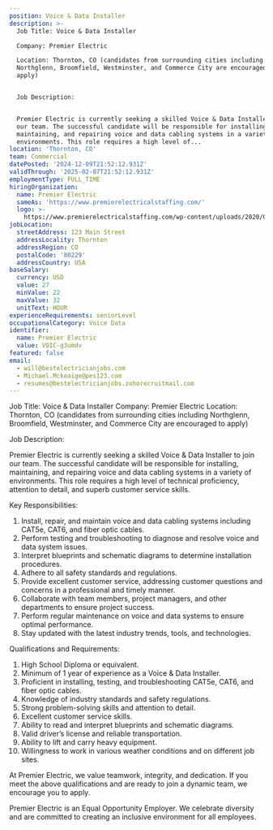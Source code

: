 ```yaml
---
position: Voice & Data Installer
description: >-
  Job Title: Voice & Data Installer

  Company: Premier Electric

  Location: Thornton, CO (candidates from surrounding cities including
  Northglenn, Broomfield, Westminster, and Commerce City are encouraged to
  apply)


  Job Description:


  Premier Electric is currently seeking a skilled Voice & Data Installer to join
  our team. The successful candidate will be responsible for installing,
  maintaining, and repairing voice and data cabling systems in a variety of
  environments. This role requires a high level of...
location: 'Thornton, CO'
team: Commercial
datePosted: '2024-12-09T21:52:12.931Z'
validThrough: '2025-02-07T21:52:12.931Z'
employmentType: FULL_TIME
hiringOrganization:
  name: Premier Electric
  sameAs: 'https://www.premierelectricalstaffing.com/'
  logo: >-
    https://www.premierelectricalstaffing.com/wp-content/uploads/2020/05/Premier-Electrical-Staffing-logo.png
jobLocation:
  streetAddress: 123 Main Street
  addressLocality: Thornton
  addressRegion: CO
  postalCode: '80229'
  addressCountry: USA
baseSalary:
  currency: USD
  value: 27
  minValue: 22
  maxValue: 32
  unitText: HOUR
experienceRequirements: seniorLevel
occupationalCategory: Voice Data
identifier:
  name: Premier Electric
  value: VOIC-g3umdv
featured: false
email:
  - will@bestelectricianjobs.com
  - Michael.Mckeaige@pes123.com
  - resumes@bestelectricianjobs.zohorecruitmail.com
---
```




Job Title: Voice & Data Installer
Company: Premier Electric
Location: Thornton, CO (candidates from surrounding cities including Northglenn, Broomfield, Westminster, and Commerce City are encouraged to apply)

Job Description:

Premier Electric is currently seeking a skilled Voice & Data Installer to join our team. The successful candidate will be responsible for installing, maintaining, and repairing voice and data cabling systems in a variety of environments. This role requires a high level of technical proficiency, attention to detail, and superb customer service skills. 

Key Responsibilities:

1. Install, repair, and maintain voice and data cabling systems including CAT5e, CAT6, and fiber optic cables.
2. Perform testing and troubleshooting to diagnose and resolve voice and data system issues.
3. Interpret blueprints and schematic diagrams to determine installation procedures.
4. Adhere to all safety standards and regulations.
5. Provide excellent customer service, addressing customer questions and concerns in a professional and timely manner.
6. Collaborate with team members, project managers, and other departments to ensure project success.
7. Perform regular maintenance on voice and data systems to ensure optimal performance.
8. Stay updated with the latest industry trends, tools, and technologies.

Qualifications and Requirements:

1. High School Diploma or equivalent.
2. Minimum of 1 year of experience as a Voice & Data Installer.
3. Proficient in installing, testing, and troubleshooting CAT5e, CAT6, and fiber optic cables.
4. Knowledge of industry standards and safety regulations.
5. Strong problem-solving skills and attention to detail.
6. Excellent customer service skills.
7. Ability to read and interpret blueprints and schematic diagrams.
8. Valid driver’s license and reliable transportation.
9. Ability to lift and carry heavy equipment.
10. Willingness to work in various weather conditions and on different job sites.

At Premier Electric, we value teamwork, integrity, and dedication. If you meet the above qualifications and are ready to join a dynamic team, we encourage you to apply.

Premier Electric is an Equal Opportunity Employer. We celebrate diversity and are committed to creating an inclusive environment for all employees.